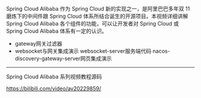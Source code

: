 

Spring Cloud Alibaba 作为 Spring Cloud 新的实现之一，是阿里巴巴多年双 11 磨炼下的中间件跟 Spring Cloud 体系所结合诞生的开源项目。本视频详细讲解 Spring Cloud Alibaba 各个组件的功能，可以让开发者对 Spring Cloud 或 Spring Cloud Alibaba 体系有一定的认识。

* gateway网关过滤器
* websocket与网关集成演示
websocket-server服务端代码
nacos-discovery-gateway-server网页集成演示


---

Spring Cloud Alibaba 系列视频教程源码

https://bilibili.com/video/av20229859/
